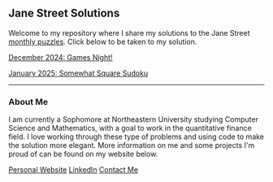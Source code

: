 ## Jane Street Solutions

Welcome to my repository where I share my solutions to the Jane Street [monthly puzzles](https://www.janestreet.com/puzzles/current-puzzle/). Click below to be taken to my solution.

[December 2024: Games Night!](https://github.com/mxmayerr/jane-street-solutions/blob/main/dec2024.md)

[January 2025: Somewhat Square Sudoku](https://github.com/mxmayerr/jane-street-solutions/blob/main/jan2025.md)

---

### About Me

I am currently a Sophomore at Northeastern University studying Computer Science and Mathematics, with a goal to work in the quantitative finance field. I love working through these type of problems and using code to make the solution more elegant. More information on me and some projects I'm proud of can be found on my website below.

[Personal Website](https://www.maxcyrusmayer.com)
[LinkedIn](https://www.linkedin.com/in/max-mayerr/)
[Contact Me](mailto:max@maxcyrusmayer.com)
